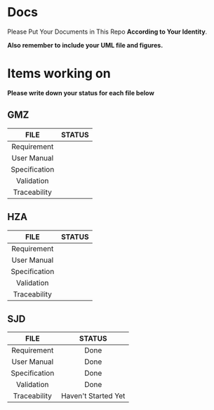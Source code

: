 # Docs

Please Put Your Documents in This Repo **According to Your Identity**.

**Also remember to include your UML file and figures.**



# Items working on

**Please write down your status for each file below**

## GMZ

|     FILE      | STATUS |
| :-----------: | :----: |
|  Requirement  |        |
|  User Manual  |        |
| Specification |        |
|  Validation   |        |
| Traceability  |        |

## HZA

|     FILE      | STATUS |
| :-----------: | :----: |
|  Requirement  |        |
|  User Manual  |        |
| Specification |        |
|  Validation   |        |
| Traceability  |        |

## SJD

|     FILE      |       STATUS        |
| :-----------: | :-----------------: |
|  Requirement  |        Done         |
|  User Manual  |        Done         |
| Specification |        Done         |
|  Validation   |        Done         |
| Traceability  | Haven't Started Yet |